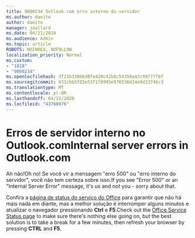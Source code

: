 ```yaml
---
title: 9000234 Outlook.com erro interno do servidor
ms.author: daeite
author: daeite
manager: joallard
ms.date: 04/21/2020
ms.audience: Admin
ms.topic: article
ROBOTS: NOINDEX, NOFOLLOW
localization_priority: Normal
ms.custom:
- "1818"
- "9000234"
ms.openlocfilehash: 3f21b33866d0fe420c42b0c54350a43c99777f6f
ms.sourcegitcommit: 631cbb5f03e5371f0995e976536d24e9d13746c3
ms.translationtype: MT
ms.contentlocale: pt-BR
ms.lasthandoff: 04/22/2020
ms.locfileid: "43760076"
---
```

# <a name="internal-server-errors-in-outlookcom"></a><span data-ttu-id="90dbc-102">Erros de servidor interno no Outlook.com</span><span class="sxs-lookup"><span data-stu-id="90dbc-102">Internal server errors in Outlook.com</span></span>

<span data-ttu-id="90dbc-103">Ah não!</span><span class="sxs-lookup"><span data-stu-id="90dbc-103">Oh no!</span></span> <span data-ttu-id="90dbc-104">Se você vir a mensagem "erro 500" ou "erro interno do servidor", você não tem certeza sobre isso.</span><span class="sxs-lookup"><span data-stu-id="90dbc-104">If you see "Error 500" or an "Internal Server Error" message, it's us and not you - sorry about that.</span></span>

<span data-ttu-id="90dbc-105">Confira a [página de status do serviço do Office](https://portal.office.com/servicestatus) para garantir que não há mais nada em diante, mas a melhor solução é interromper alguns minutos e atualizar o navegador pressionando **Ctrl** e **F5**.</span><span class="sxs-lookup"><span data-stu-id="90dbc-105">Check out the [Office Service Status page](https://portal.office.com/servicestatus) to make sure there's nothing else going on, but the best solution is to take a break for a few minutes, then refresh your browser by pressing **CTRL** and **F5**.</span></span>
